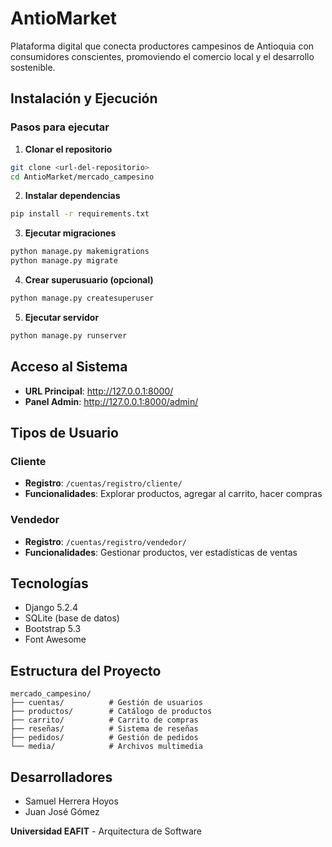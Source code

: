 # AntioMarket 

Plataforma digital que conecta productores campesinos de Antioquia con consumidores conscientes, promoviendo el comercio local y el desarrollo sostenible.

## Instalación y Ejecución

### Pasos para ejecutar

1. **Clonar el repositorio**
```bash
git clone <url-del-repositorio>
cd AntioMarket/mercado_campesino
```

2. **Instalar dependencias**
```bash
pip install -r requirements.txt
```

3. **Ejecutar migraciones**
```bash
python manage.py makemigrations
python manage.py migrate
```

4. **Crear superusuario (opcional)**
```bash
python manage.py createsuperuser
```

5. **Ejecutar servidor**
```bash
python manage.py runserver
```

## Acceso al Sistema

- **URL Principal**: http://127.0.0.1:8000/
- **Panel Admin**: http://127.0.0.1:8000/admin/

## Tipos de Usuario

### Cliente
- **Registro**: `/cuentas/registro/cliente/`
- **Funcionalidades**: Explorar productos, agregar al carrito, hacer compras

### Vendedor
- **Registro**: `/cuentas/registro/vendedor/`
- **Funcionalidades**: Gestionar productos, ver estadísticas de ventas

## Tecnologías

- Django 5.2.4
- SQLite (base de datos)
- Bootstrap 5.3
- Font Awesome

## Estructura del Proyecto

```
mercado_campesino/
├── cuentas/          # Gestión de usuarios
├── productos/        # Catálogo de productos
├── carrito/          # Carrito de compras
├── reseñas/          # Sistema de reseñas
├── pedidos/          # Gestión de pedidos
└── media/            # Archivos multimedia
```

## Desarrolladores

- Samuel Herrera Hoyos
- Juan José Gómez

**Universidad EAFIT** - Arquitectura de Software